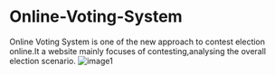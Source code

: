 ﻿# Online-Voting-System
 Online Voting System is one of the new approach to contest election online.It a website mainly focuses of contesting,analysing the overall election scenario.
![image1](https://user-images.githubusercontent.com/23560077/28917932-0b3ac92a-7865-11e7-8fc9-3b08645c6c17.png)
